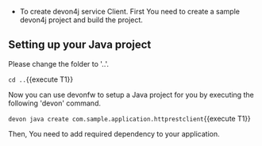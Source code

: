 * To create devon4j service Client. First You need to create a sample devon4j project and build the project.


## Setting up your Java project

Please change the folder to &#39;..&#39;.

`cd ..`{{execute T1}}

Now you can use devonfw to setup a Java project for you by executing the following 'devon' command.

`devon java create com.sample.application.httprestclient`{{execute T1}}

Then, You need to add required dependency to your application. 
